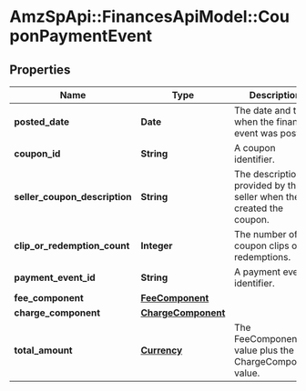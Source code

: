 # AmzSpApi::FinancesApiModel::CouponPaymentEvent

## Properties
Name | Type | Description | Notes
------------ | ------------- | ------------- | -------------
**posted_date** | **Date** | The date and time when the financial event was posted. | [optional] 
**coupon_id** | **String** | A coupon identifier. | [optional] 
**seller_coupon_description** | **String** | The description provided by the seller when they created the coupon. | [optional] 
**clip_or_redemption_count** | **Integer** | The number of coupon clips or redemptions. | [optional] 
**payment_event_id** | **String** | A payment event identifier. | [optional] 
**fee_component** | [**FeeComponent**](FeeComponent.md) |  | [optional] 
**charge_component** | [**ChargeComponent**](ChargeComponent.md) |  | [optional] 
**total_amount** | [**Currency**](Currency.md) | The FeeComponent value plus the ChargeComponent value. | [optional] 


